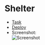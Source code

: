 # Shelter

- [Task](https://github.com/rolling-scopes-school/tasks/blob/master/tasks/markups/level-2/shelter/shelter-DOM-ru.md)  
- [Deploy](https://mabay919.github.io/shelter/pages/main/)  
- Screenshot:  
![Screenshot](https://user-images.githubusercontent.com/54597981/114084629-12665480-98b9-11eb-9006-642bfe7b7f27.png)
